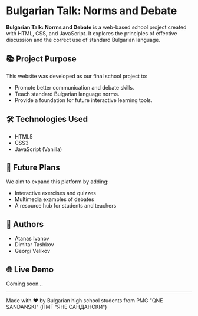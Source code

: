 # Bulgarian Talk: Norms and Debate

**Bulgarian Talk: Norms and Debate** is a web-based school project created with HTML, CSS, and JavaScript. It explores the principles of effective discussion and the correct use of standard Bulgarian language.

## 📚 Project Purpose

This website was developed as our final school project to:

- Promote better communication and debate skills.
- Teach standard Bulgarian language norms.
- Provide a foundation for future interactive learning tools.

## 🛠️ Technologies Used

- HTML5
- CSS3
- JavaScript (Vanilla)

## 🚀 Future Plans

We aim to expand this platform by adding:

- Interactive exercises and quizzes
- Multimedia examples of debates
- A resource hub for students and teachers

## 👥 Authors

- Atanas Ivanov
- Dimitar Tashkov
- Georgi Velikov

## 🌐 Live Demo

Coming soon...

---

Made with ❤️ by Bulgarian high school students from PMG "QNE SANDANSKI" (ПМГ "ЯНЕ САНДАНСКИ")
